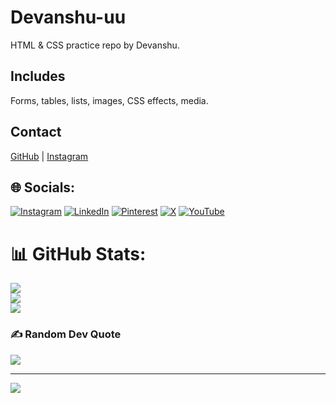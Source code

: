 

# Devanshu-uu

HTML & CSS practice repo by Devanshu.

## Includes
Forms, tables, lists, images, CSS effects, media.

## Contact
[GitHub](https://github.com/Devanshu-uu) | [Instagram](https://www.instagram.com/devanshu.uu?igsh=MW1ocGt6aG5xc3c1ZA==)



## 🌐 Socials:
[![Instagram](https://img.shields.io/badge/Instagram-%23E4405F.svg?logo=Instagram&logoColor=white)](https://instagram.com/devanshu.uu) [![LinkedIn](https://img.shields.io/badge/LinkedIn-%230077B5.svg?logo=linkedin&logoColor=white)](https://linkedin.com/in/devanshumaurya) [![Pinterest](https://img.shields.io/badge/Pinterest-%23E60023.svg?logo=Pinterest&logoColor=white)](https://pinterest.com/devanshu_uu) [![X](https://img.shields.io/badge/X-black.svg?logo=X&logoColor=white)](https://x.com/Devanshu_uu) [![YouTube](https://img.shields.io/badge/YouTube-%23FF0000.svg?logo=YouTube&logoColor=white)](https://youtube.com/@VispotGamer) 
# 📊 GitHub Stats:
![](https://github-readme-stats.vercel.app/api?username=Devanshu-uu&theme=chartreuse-dark&hide_border=false&include_all_commits=true&count_private=true)<br/>
![](https://nirzak-streak-stats.vercel.app/?user=Devanshu-uu&theme=chartreuse-dark&hide_border=false)<br/>
![](https://github-readme-stats.vercel.app/api/top-langs/?username=Devanshu-uu&theme=chartreuse-dark&hide_border=false&include_all_commits=true&count_private=true&layout=compact)

### ✍️ Random Dev Quote
![](https://quotes-github-readme.vercel.app/api?type=horizontal&theme=radical)

---
[![](https://visitcount.itsvg.in/api?id=Devanshu-uu&icon=4&color=3)](https://visitcount.itsvg.in)

<!-- Proudly created with GPRM ( https://gprm.itsvg.in ) -->
